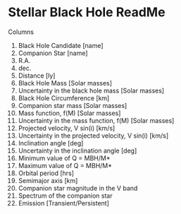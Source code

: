 # Stellar Black Hole ReadMe

Columns

1. Black Hole Candidate [name]
2. Companion Star [name]
3. R.A.
4. dec.
5. Distance [ly]
6. Black Hole Mass [Solar masses]
7. Uncertainty in the black hole mass [Solar masses]
8. Black Hole Circumference [km]
9. Companion star mass [Solar masses]
10. Mass function, f(M) [Solar masses]
11. Uncertainty in the mass function, f(M) [Solar masses]
12. Projected velocity, V sin(i) [km/s]
13. Uncertainty in the projected velocity, V sin(i) [km/s] 
14. Inclination angle [deg] 
15. Uncertainty in the inclination angle [deg] 
16. Minimum value of Q = MBH/M*
17. Maximum value of Q = MBH/M*
18. Orbital period [hrs]
19. Semimajor axis [km]
20. Companion star magnitude in the V band 
21. Spectrum of the companion star
22. Emission [Transient/Persistent]
